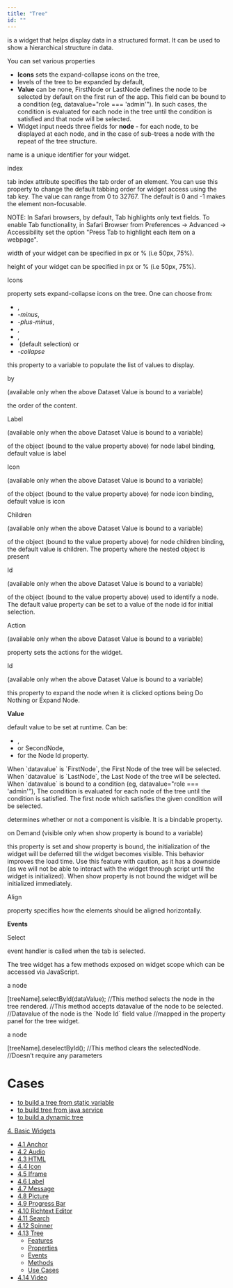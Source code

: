 ```yaml
---
title: "Tree"
id: ""
---
```


is a widget that helps display data in a structured format. It can be used to show a hierarchical structure in data.

You can set various properties

- **Icons** sets the expand-collapse icons on the tree,
- levels of the tree to be expanded by default,
- **Value** can be none, FirstNode or LastNode defines the node to be selected by default on the first run of the app. This field can be bound to a condition (eg, datavalue="role === 'admin'"). In such cases, the condition is evaluated for each node in the tree until the condition is satisfied and that node will be selected.
- Widget input needs three fields for **node** - for each node, to be displayed at each node, and in the case of sub-trees a node with the repeat of the tree structure.

name is a unique identifier for your widget.

index

tab index attribute specifies the tab order of an element. You can use this property to change the default tabbing order for widget access using the tab key. The value can range from 0 to 32767. The default is 0 and -1 makes the element non-focusable.

NOTE: In Safari browsers, by default, Tab highlights only text fields. To enable Tab functionality, in Safari Browser from Preferences -> Advanced -> Accessibility set the option "Press Tab to highlight each item on a webpage".

width of your widget can be specified in px or % (i.e 50px, 75%).

height of your widget can be specified in px or % (i.e 50px, 75%).

Icons

property sets expand-collapse icons on the tree. One can choose from:

- ,
- _\-minus_,
- _\-plus-minus_,
- ,
- ,
-  (default selection) or
- _\-collapse_

this property to a variable to populate the list of values to display.

by

(available only when the above Dataset Value is bound to a variable)

the order of the content.

Label

(available only when the above Dataset Value is bound to a variable)

of the object (bound to the value property above) for node label binding, default value is label

Icon

(available only when the above Dataset Value is bound to a variable)

of the object (bound to the value property above) for node icon binding, default value is icon

Children

(available only when the above Dataset Value is bound to a variable)

of the object (bound to the value property above) for node children binding, the default value is children. The property where the nested object is present

Id

(available only when the above Dataset Value is bound to a variable)

of the object (bound to the value property above) used to identify a node. The default value property can be set to a value of the node id for initial selection.

Action

(available only when the above Dataset Value is bound to a variable)

property sets the actions for the widget.

Id

(available only when the above Dataset Value is bound to a variable)

this property to expand the node when it is clicked options being Do Nothing or Expand Node.

**Value**

default value to be set at runtime. Can be:

- ,
- or SecondNode,
- for the Node Id property.

When \`datavalue\` is \`FirstNode\`, the First Node of the tree will be selected. When \`datavalue\` is \`LastNode\`, the Last Node of the tree will be selected. When \`datavalue\` is bound to a condition (eg, datavalue="role === 'admin'"), The condition is evaluated for each node of the tree until the condition is satisfied. The first node which satisfies the given condition will be selected.

determines whether or not a component is visible. It is a bindable property.

on Demand (visible only when show property is bound to a variable)

this property is set and show property is bound, the initialization of the widget will be deferred till the widget becomes visible. This behavior improves the load time. Use this feature with caution, as it has a downside (as we will not be able to interact with the widget through script until the widget is initialized). When show property is not bound the widget will be initialized immediately.

Align

property specifies how the elements should be aligned horizontally.

**Events**

Select

event handler is called when the tab is selected.

The tree widget has a few methods exposed on widget scope which can be accessed via JavaScript.

a node

\[treeName\].selectById(dataValue);
//This method selects the node in the tree rendered. 
//This method accepts datavalue of the node to be selected. 
//Datavalue of the node is the \`Node Id\` field value 
//mapped in the property panel for the tree widget.

a node

\[treeName\].deselectById();
//This method clears the selectedNode. 
//Doesn’t require any parameters

# Cases

- [to build a tree from static variable](/learn/how-tos/tree-use-case-static-variable/)
- [to build tree from java service](/learn/how-tos/tree-use-case-java-service/)
- [to build a dynamic tree](/learn/how-tos/tree-use-case-dynamic-tree/)

[4\. Basic Widgets](/learn/app-development/widgets/widget-library/#basic)

- [4.1 Anchor](/learn/app-development/widgets/basic/anchor/)
- [4.2 Audio](/learn/app-development/widgets/media-widgets/)
- [4.3 HTML](/learn/app-development/widgets/basic/html/)
- [4.4 Icon](/learn/app-development/widgets/basic/icon/)
- [4.5 Iframe](/learn/app-development/widgets/basic/iframe/)
- [4.6 Label](/learn/app-development/widgets/basic/label/)
- [4.7 Message](/learn/app-development/widgets/basic/message/)
- [4.8 Picture](/learn/app-development/widgets/media-widgets/)
- [4.9 Progress Bar](/learn/app-development/widgets/basic/progress-bar/)
- [4.10 Richtext Editor](/learn/app-development/widgets/basic/richtext-editor/)
- [4.11 Search](/learn/app-development/widgets/basic/search/)
- [4.12 Spinner](/learn/app-development/widgets/basic/spinner/)
- [4.13 Tree](/learn/app-development/widgets/basic/tree/)
    - [Features](#features)
    - [Properties](#properties)
    - [Events](#events)
    - [Methods](#methods)
    - [Use Cases](#use-cases)
- [4.14 Video](/learn/app-development/widgets/media-widgets/)
